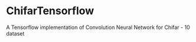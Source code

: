 # ChifarTensorflow
A Tensorflow implementation of Convolution Neural Network for Chifar - 10 dataset 
